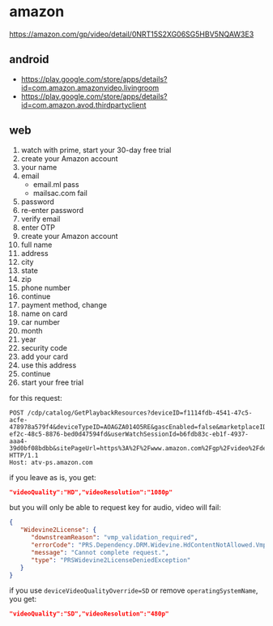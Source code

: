 # amazon

https://amazon.com/gp/video/detail/0NRT15S2XG06SG5HBV5NQAW3E3

## android

- https://play.google.com/store/apps/details?id=com.amazon.amazonvideo.livingroom
- https://play.google.com/store/apps/details?id=com.amazon.avod.thirdpartyclient

## web

1. watch with prime, start your 30-day free trial
2. create your Amazon account
3. your name
4. email
   - email.ml pass
   - mailsac.com fail
5. password
6. re-enter password
7. verify email
8. enter OTP
9. create your Amazon account
10. full name
11. address
12. city
13. state
14. zip
15. phone number
16. continue
17. payment method, change
18. name on card
19. car number
20. month
21. year
22. security code
23. add your card
24. use this address
25. continue
26. start your free trial

for this request:

~~~
POST /cdp/catalog/GetPlaybackResources?deviceID=f1114fdb-4541-47c5-acfe-478978a579f4&deviceTypeID=AOAGZA014O5RE&gascEnabled=false&marketplaceID=ATVPDKIKX0DER&uxLocale=en_US&firmware=1&playerType=xp&operatingSystemName=Windows&operatingSystemVersion=10.0&deviceApplicationName=Firefox64&asin=B0CV72X1BL&consumptionType=Streaming&desiredResources=PlaybackUrls%2CCuepointPlaylist&resourceUsage=ImmediateConsumption&videoMaterialType=Feature&clientId=f22dbddb-ef2c-48c5-8876-bed0d47594fd&userWatchSessionId=b6fdb83c-eb1f-4937-aaa4-39d0bf08bdbb&sitePageUrl=https%3A%2F%2Fwww.amazon.com%2Fgp%2Fvideo%2Fdetail%2F0NRT15S2XG06SG5HBV5NQAW3E3%3Fref_%3Dnav_custrec_signin%26returnFromLogin%3D1&displayWidth=1920&displayHeight=1080&supportsVariableAspectRatio=true&supportsEmbeddedTimedTextForVod=false&deviceProtocolOverride=Https&vodStreamSupportOverride=Auxiliary&deviceStreamingTechnologyOverride=DASH&deviceDrmOverride=CENC&deviceAdInsertionTypeOverride=SSAI&deviceHdrFormatsOverride=None&deviceVideoCodecOverride=H264&deviceVideoQualityOverride=HD&deviceBitrateAdaptationsOverride=CVBR%2CCBR&supportsEmbeddedTrickplayForVod=false&audioTrackId=all&languageFeature=MLFv2&liveManifestType=patternTemplate%2Caccumulating%2Clive&supportedDRMKeyScheme=DUAL_KEY&supportsEmbeddedTrickplay=true&daiSupportsEmbeddedTrickplay=true&daiLiveManifestType=patternTemplate%2Caccumulating%2Clive&ssaiSegmentInfoSupport=Base&ssaiStitchType=MultiPeriod&gdprEnabled=false&playerAttributes=%7B%22middlewareName%22%3A%22Firefox64%22%2C%22middlewareVersion%22%3A%22111.0%22%2C%22nativeApplicationName%22%3A%22Firefox64%22%2C%22nativeApplicationVersion%22%3A%22111.0%22%2C%22supportedAudioCodecs%22%3A%22AAC%22%2C%22frameRate%22%3A%22HFR%22%2C%22H264.codecLevel%22%3A%224.2%22%2C%22H265.codecLevel%22%3A%220.0%22%2C%22AV1.codecLevel%22%3A%220.0%22%7D HTTP/1.1
Host: atv-ps.amazon.com
~~~

if you leave as is, you get:

~~~json
"videoQuality":"HD","videoResolution":"1080p"
~~~

but you will only be able to request key for audio, video will fail:

~~~json
{
   "Widevine2License": {
      "downstreamReason": "vmp_validation_required",
      "errorCode": "PRS.Dependency.DRM.Widevine.HdContentNotAllowed.VmpValidationRequired",
      "message": "Cannot complete request.",
      "type": "PRSWidevine2LicenseDeniedException"
   }
}
~~~

if you use `deviceVideoQualityOverride=SD` or remove `operatingSystemName`, you
get:

~~~json
"videoQuality":"SD","videoResolution":"480p"
~~~
